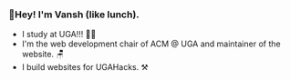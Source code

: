 ### 👋Hey! I'm Vansh (like lunch).
- I study at UGA!!! 👨‍🎓
- I'm the web development chair of ACM @ UGA and maintainer of the website. 🪑
- I build websites for UGAHacks. ⚒️

<!--
**vansharora03/vansharora03** is a ✨ _special_ ✨ repository because its `README.md` (this file) appears on your GitHub profile.

Here are some ideas to get you started:

- 🔭 I’m currently working on ...
- 🌱 I’m currently learning ...
- 👯 I’m looking to collaborate on ...
- 🤔 I’m looking for help with ...
- 💬 Ask me about ...
- 📫 How to reach me: ...
- 😄 Pronouns: ...
- ⚡ Fun fact: ...
-->
